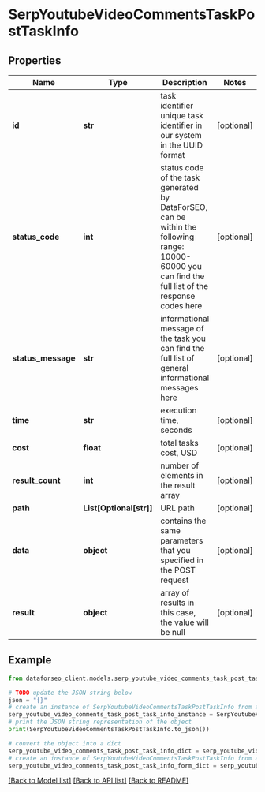 # SerpYoutubeVideoCommentsTaskPostTaskInfo


## Properties

Name | Type | Description | Notes
------------ | ------------- | ------------- | -------------
**id** | **str** | task identifier unique task identifier in our system in the UUID format | [optional] 
**status_code** | **int** | status code of the task generated by DataForSEO, can be within the following range: 10000-60000 you can find the full list of the response codes here | [optional] 
**status_message** | **str** | informational message of the task you can find the full list of general informational messages here | [optional] 
**time** | **str** | execution time, seconds | [optional] 
**cost** | **float** | total tasks cost, USD | [optional] 
**result_count** | **int** | number of elements in the result array | [optional] 
**path** | **List[Optional[str]]** | URL path | [optional] 
**data** | **object** | contains the same parameters that you specified in the POST request | [optional] 
**result** | **object** | array of results in this case, the value will be null | [optional] 

## Example

```python
from dataforseo_client.models.serp_youtube_video_comments_task_post_task_info import SerpYoutubeVideoCommentsTaskPostTaskInfo

# TODO update the JSON string below
json = "{}"
# create an instance of SerpYoutubeVideoCommentsTaskPostTaskInfo from a JSON string
serp_youtube_video_comments_task_post_task_info_instance = SerpYoutubeVideoCommentsTaskPostTaskInfo.from_json(json)
# print the JSON string representation of the object
print(SerpYoutubeVideoCommentsTaskPostTaskInfo.to_json())

# convert the object into a dict
serp_youtube_video_comments_task_post_task_info_dict = serp_youtube_video_comments_task_post_task_info_instance.to_dict()
# create an instance of SerpYoutubeVideoCommentsTaskPostTaskInfo from a dict
serp_youtube_video_comments_task_post_task_info_form_dict = serp_youtube_video_comments_task_post_task_info.from_dict(serp_youtube_video_comments_task_post_task_info_dict)
```
[[Back to Model list]](../README.md#documentation-for-models) [[Back to API list]](../README.md#documentation-for-api-endpoints) [[Back to README]](../README.md)


